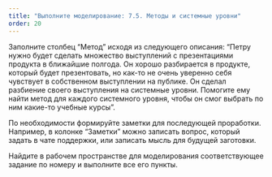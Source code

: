 ```yaml
---
title: "Выполните моделирование: 7.5. Методы и системные уровни"
order: 20
---
```




Заполните столбец “Метод” исходя из следующего описания: “Петру нужно будет сделать множество выступлений с презентациями продукта в ближайшие полгода. Он хорошо разбирается в продукте, который будет презентовать, но как-то не очень уверенно себя чувствует в собственном выступлении на публике. Он сделал разбиение своего выступления на системные уровни. Помогите ему найти метод для каждого системного уровня, чтобы он смог выбрать по ним какие-то учебные курсы”.

По необходимости формируйте заметки для последующей проработки. Например, в колонке “Заметки” можно записать вопрос, который задать в чате поддержки, или записать мысль для будущей заготовки.

Найдите в рабочем пространстве для моделирования соответствующее задание по номеру и выполните все его пункты.

